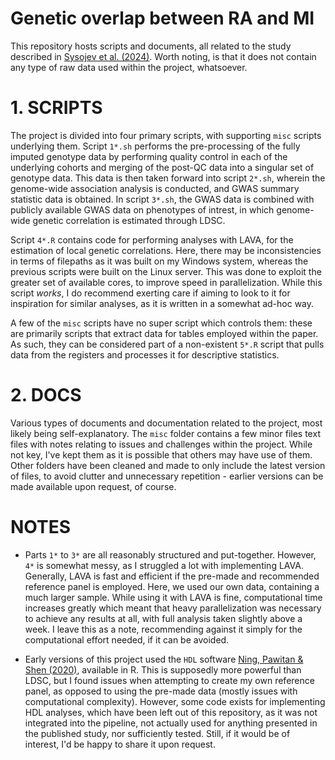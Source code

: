 # Genetic overlap between RA and MI

This repository hosts scripts and documents, all related to the study described in [Sysojev et al. (2024)](https://acrjournals.onlinelibrary.wiley.com/doi/10.1002/art.42918). Worth noting, is that it does not contain any type of raw data used within the project, whatsoever.

# 1. SCRIPTS

The project is divided into four primary scripts, with supporting `misc` scripts underlying them. Script `1*.sh` performs the pre-processing of the fully imputed genotype data by performing quality control in each of the underlying cohorts and merging of the post-QC data into a singular set of genotype data. This data is then taken forward into script `2*.sh`, wherein the genome-wide association analysis is conducted, and GWAS summary statistic data is obtained. In script `3*.sh`, the GWAS data is combined with publicly available GWAS data on phenotypes of intrest, in which genome-wide genetic correlation is estimated through LDSC.

Script `4*.R` contains code for performing analyses with LAVA, for the estimation of local genetic correlations. Here, there may be inconsistencies in terms of filepaths as it was built on my Windows system, whereas the previous scripts were built on the Linux server. This was done to exploit the greater set of available cores, to improve speed in parallelization. While this script *works*, I do recommend exerting care if aiming to look to it for inspiration for similar analyses, as it is written in a somewhat ad-hoc way.

A few of the `misc` scripts have no super script which controls them: these are primarily scripts that extract data for tables employed within the paper. As such, they can be considered part of a non-existent `5*.R` script that pulls data from the registers and processes it for descriptive statistics.

# 2. DOCS

Various types of documents and documentation related to the project, most likely being self-explanatory. The `misc` folder contains a few minor files text files with notes relating to issues and challenges within the project. While not key, I've kept them as it is possible that others may have use of them. Other folders have been cleaned and made to only include the latest version of files, to avoid clutter and unnecessary repetition - earlier versions can be made available upon request, of course.

# NOTES
- Parts `1*` to `3*` are all reasonably structured and put-together. However, `4*` is somewhat messy, as I struggled a lot with implementing LAVA. Generally, LAVA is fast and efficient if the pre-made and recommended reference panel is employed. Here, we used our own data, containing a much larger sample. While using it with LAVA is fine, computational time increases greatly which meant that heavy parallelization was necessary to achieve any results at all, with full analysis taken slightly above a week. I leave this as a note, recommending against it simply for the computational effort needed, if it can be avoided.

- Early versions of this project used the `HDL` software [Ning, Pawitan & Shen (2020)](https://www.nature.com/articles/s41588-020-0653-y), available in R. This is supposedly more powerful than LDSC, but I found issues when attempting to create my own reference panel, as opposed to using the pre-made data (mostly issues with computational complexity). However, some code exists for implementing HDL analyses, which have been left out of this repository, as it was not integrated into the pipeline, not actually used for anything presented in the published study, nor sufficiently tested. Still, if it would be of interest, I'd be happy to share it upon request.